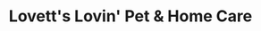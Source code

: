 ---
title: "Lovett's Lovin' Pet & Home Care"
url: /naples/lovetts-lovin-pet-and-home-care/
shop: pet
---